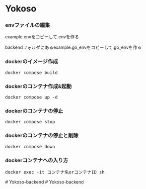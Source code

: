 # Yokoso

<h3>envファイルの編集</h3>
<p>example.envをコピーして.envを作る</p>
<p>backendフォルダにあるexample.go_envをコビーして.go_envを作る</p>
<p></p>

<h3>dockerのイメージ作成</h3>
<pre>docker compose build</pre>

<h3>dockerのコンテナ作成&起動</h3>
<pre>docker compose up -d</pre>

<h3>dockerのコンテナの停止</h3>
<pre>docker compose stop</pre>

<h3>dockerのコンテナの停止と削除</h3>
<pre>docker compose down</pre>

<h3>dockerコンテナへの入り方</h3>
<pre>docker exec -it コンテナ名orコンテナID sh</pre># Yokoso-backend
# Yokoso-backend
